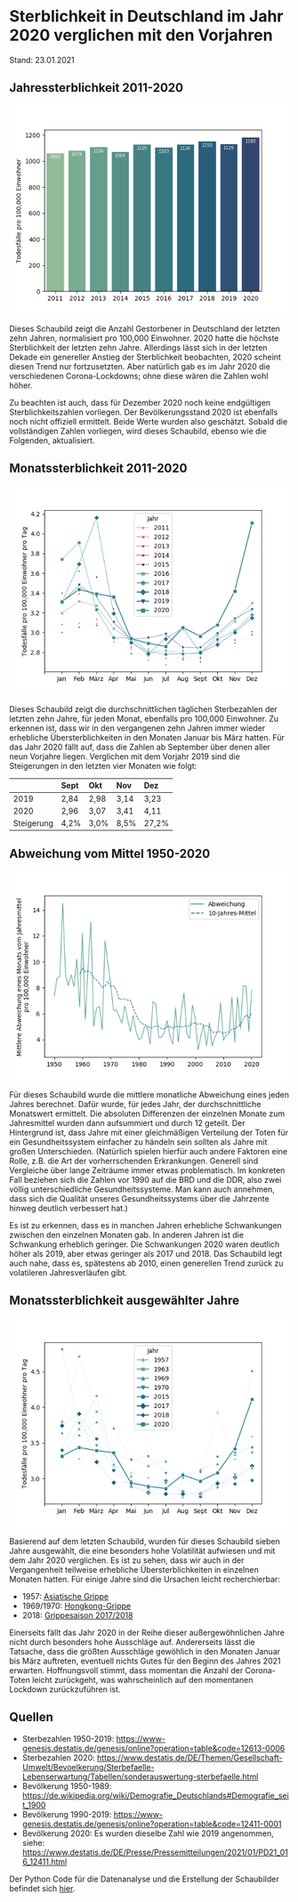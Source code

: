 # Sterblichkeit in Deutschland im Jahr 2020 verglichen mit den Vorjahren

Stand: 23.01.2021


## Jahressterblichkeit 2011-2020
![Yearly](charts/yearly_2011-2020.png)

Dieses Schaubild zeigt die Anzahl Gestorbener in Deutschland der letzten zehn Jahren, normalisiert pro 100,000 Einwohner.
2020 hatte die höchste Sterblichkeit der letzten zehn Jahre. 
Allerdings lässt sich in der letzten Dekade ein genereller Anstieg der Sterblichkeit beobachten, 2020 scheint diesen Trend nur fortzusetzten. 
Aber natürlich gab es im Jahr 2020 die verschiedenen Corona-Lockdowns; ohne diese wären die Zahlen wohl höher.

Zu beachten ist auch, dass für Dezember 2020 noch keine endgültigen Sterblichkeitszahlen vorliegen.
Der Bevölkerungsstand 2020 ist ebenfalls noch nicht offiziell ermittelt.
Beide Werte wurden also geschätzt.
Sobald die vollständigen Zahlen vorliegen, wird dieses Schaubild, ebenso wie die Folgenden, aktualisiert.

## Monatssterblichkeit 2011-2020
![Monthly](charts/monthly_2011-2020.png)

Dieses Schaubild zeigt die durchschnittlichen täglichen Sterbezahlen der letzten zehn Jahre, für jeden Monat, ebenfalls pro 100,000 Einwohner.
Zu erkennen ist, dass wir in den vergangenen zehn Jahren immer wieder erhebliche Übersterblichkeiten in den Monaten Januar bis März hatten.
Für das Jahr 2020 fällt auf, dass die Zahlen ab September über denen aller neun Vorjahre liegen. 
Verglichen mit dem Vorjahr 2019 sind die Steigerungen in den letzten vier Monaten wie folgt:

|            | Sept | Okt  | Nov  | Dez  |
|:-----------|:-----|:-----|:-----|:-----|
| 2019       | 2,84 | 2,98 | 3,14 | 3,23 | 
| 2020       | 2,96 | 3,07 | 3,41 | 4,11 |
| Steigerung | 4,2% | 3,0% | 8,5% | 27,2%|


## Abweichung vom Mittel 1950-2020
![Deviation](charts/deviation_1950-2020.png)

Für dieses Schaubild wurde die mittlere monatliche Abweichung eines jeden Jahres berechnet.
Dafür wurde, für jedes Jahr, der durchschnittliche Monatswert ermittelt.
Die absoluten Differenzen der einzelnen Monate zum Jahresmittel wurden dann aufsummiert und durch 12 geteilt.
Der Hintergrund ist, dass Jahre mit einer gleichmäßigen Verteilung der Toten für ein Gesundheitssystem einfacher zu händeln sein sollten als Jahre mit großen Unterschieden.
(Natürlich spielen hierfür auch andere Faktoren eine Rolle, z.B. die Art der vorherrschenden Erkrankungen.
Generell sind Vergleiche über lange Zeiträume immer etwas problematisch. Im konkreten Fall beziehen sich die Zahlen vor
1990 auf die BRD und die DDR, also zwei völlig unterschiedliche Gesundheitssysteme.
Man kann auch annehmen, dass sich die Qualität unseres Gesundheitssystems über die Jahrzente hinweg deutlich verbessert hat.)

Es ist zu erkennen, dass es in manchen Jahren erhebliche Schwankungen zwischen den einzelnen Monaten gab.
In anderen Jahren ist die Schwankung erheblich geringer.
Die Schwankungen 2020 waren deutlich höher als 2019, aber etwas geringer als 2017 und 2018.
Das Schaubild legt auch nahe, dass es, spätestens ab 2010, einen generellen Trend zurück zu volatileren Jahresverläufen gibt.


## Monatssterblichkeit ausgewählter Jahre
![Selection](charts/selected_years.png)

Basierend auf dem letzten Schaubild, wurden für dieses Schaubild sieben Jahre ausgewählt,
die eine besonders hohe Volatilität aufwiesen und mit dem Jahr 2020 verglichen.
Es ist zu sehen, dass wir auch in der Vergangenheit teilweise erhebliche Übersterblichkeiten in einzelnen Monaten hatten.
Für einige Jahre sind die Ursachen leicht recherchierbar:
* 1957: [Asiatische Grippe](https://de.wikipedia.org/wiki/Asiatische_Grippe)
* 1969/1970: [Hongkong-Grippe](https://de.wikipedia.org/wiki/Hongkong-Grippe)
* 2018: [Grippesaison 2017/2018](https://de.wikipedia.org/wiki/Grippesaison_2017/2018)

Einerseits fällt das Jahr 2020 in der Reihe dieser außergewöhnlichen Jahre nicht durch besonders hohe Ausschläge auf.
Andererseits lässt die Tatsache, dass die größten Ausschläge gewöhlich in den Monaten Januar bis März auftreten,
eventuell nichts Gutes für den Beginn des Jahres 2021 erwarten.
Hoffnungsvoll stimmt, dass momentan die Anzahl der Corona-Toten leicht zurückgeht,
was wahrscheinlich auf den momentanen Lockdown zurückzuführen ist.


## Quellen
* Sterbezahlen 1950-2019: https://www-genesis.destatis.de/genesis/online?operation=table&code=12613-0006
* Sterbezahlen 2020: https://www.destatis.de/DE/Themen/Gesellschaft-Umwelt/Bevoelkerung/Sterbefaelle-Lebenserwartung/Tabellen/sonderauswertung-sterbefaelle.html
* Bevölkerung 1950-1989: https://de.wikipedia.org/wiki/Demografie_Deutschlands#Demografie_seit_1900
* Bevölkerung 1990-2019: https://www-genesis.destatis.de/genesis/online?operation=table&code=12411-0001
* Bevölkerung 2020: Es wurden dieselbe Zahl wie 2019 angenommen, siehe: https://www.destatis.de/DE/Presse/Pressemitteilungen/2021/01/PD21_016_12411.html

Der Python Code für die Datenanalyse und die Erstellung der Schaubilder befindet sich 
[hier](https://github.com/txtData/mortality/blob/main/mortality.py). 

